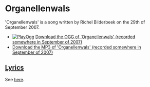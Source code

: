 # Organellenwals

'Organellenwals' is a song written by Richel Bilderbeek on the 29th of September 2007.

- [![PlayOgg](http://static.fsf.org/playogg/Play_ogg_80x15.png "I support PlayOgg!")](http://playogg.org) [Download the OGG of 'Organellenwals' (recorded somewhere in September of 2007)](http://www.richelbilderbeek.nl/CD07_Organellenwals.ogg)
- [Download the MP3 of 'Organellenwals' (recorded somewhere in September of 2007)](http://www.richelbilderbeek.nl/CD07_Organellenwals.mp3)

## [Lyrics](50_organellenwals.txt)

See [here](50_organellenwals.txt).
